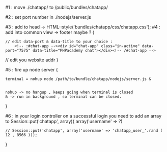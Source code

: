 #1 : move ./chatapp/ to /public/bundles/chatapp/

#2 : set port number in ./nodejs/server.js

#3 : add to head -> HTML::style('bundles/chatapp/css/chatapp.css');
#4 : add into common view -> footer maybe ? {
        
    // edit data-port & data-title to your choice :
        <!-- :#chat-app --><div id="chat-app" class="in-active" data-port="7575" data-title="PHPacademy chat"></div><!-- /#chat-app -->

   // edit you website addr
        <script src="http://mywebsite.com:7575/socket.io/socket.io.js"></script>
        <?php echo HTML::script('bundles/chatapp/js/chatapp.js'); ?>
    }

#5 : fire up node server {

    terminal = nohup node /path/to/bundle/chatapp/nodejs/server.js &


    nohup -> no hangup , keeps going when terminal is closed
    & -> run in background , so terminal can be closed.
}


#6 : in your login controller on a successful login you need to add an array to Session::put('chatapp', array){
    array('username' => ?)

    // Session::put('chatapp', array('username' => 'chatapp_user_'.rand ( 12 , 8566 )));
}